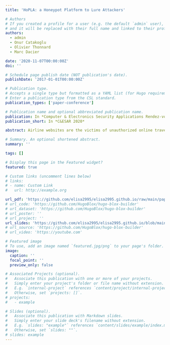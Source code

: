 ```yaml
---
title: 'HoPLA: a Honeypot Platform to Lure Attackers'

# Authors
# If you created a profile for a user (e.g. the default `admin` user), write the username (folder name) here
# and it will be replaced with their full name and linked to their profile.
authors:
  - admin 
  - Onur Catakoglu 
  - Olivier Thonnard
  - Marc Dacier

date: '2020-11-07T00:00:00Z'
doi: ''

# Schedule page publish date (NOT publication's date).
publishDate: '2017-01-01T00:00:00Z'

# Publication type.
# Accepts a single type but formatted as a YAML list (for Hugo requirements).
# Enter a publication type from the CSL standard.
publication_types: ['paper-conference']

# Publication name and optional abbreviated publication name.
publication: In *Computer & Electronics Security Applications Rendez-vous (C&ESAR 2020).*
publication_short: In *C&ESAR 2020*

abstract: Airline websites are the victims of unauthorized online travel agencies and aggregators that use armies of bots to scrape prices and flight information. These so-called Advanced Persistent Bots (APBs) are highly sophisticated. They are provided by specialized companies that offer them as “bots as a service” and they leverage professional proxying companies (mis) using millions of residential IP addresses. On top of the valuable information taken away, these huge quantities of requests consume a very substantial amount of resources on the airline websites. In this work, we present a platform capable of mimicking these sites, at a much lower cost, and we provide early results on an experiment in which we have lured for almost 2 months several bots and have fed them indistinguishable inaccurate information.

# Summary. An optional shortened abstract.
summary: ''

tags: []

# Display this page in the Featured widget?
featured: true

# Custom links (uncomment lines below)
# links:
# - name: Custom Link
#   url: http://example.org

url_pdf: 'https://github.com/elisa2995/elisa2995.github.io/raw/main/papers/Chiapponi_HoPLA_2020.pdf'
# url_code: 'https://github.com/HugoBlox/hugo-blox-builder'
# url_dataset: 'https://github.com/HugoBlox/hugo-blox-builder'
# url_poster: ''
# url_project: ''
url_slides: 'https://github.com/elisa2995/elisa2995.github.io/blob/main/papers/Chiapponi_HoPLA_2020_slides.pdf'
# url_source: 'https://github.com/HugoBlox/hugo-blox-builder'
# url_video: 'https://youtube.com'

# Featured image
# To use, add an image named `featured.jpg/png` to your page's folder.
image:
  caption: ''
  focal_point: ''
  preview_only: false

# Associated Projects (optional).
#   Associate this publication with one or more of your projects.
#   Simply enter your project's folder or file name without extension.
#   E.g. `internal-project` references `content/project/internal-project/index.md`.
#   Otherwise, set `projects: []`.
# projects:
#   - example

# Slides (optional).
#   Associate this publication with Markdown slides.
#   Simply enter your slide deck's filename without extension.
#   E.g. `slides: "example"` references `content/slides/example/index.md`.
#   Otherwise, set `slides: ""`.
# slides: example
---
```

